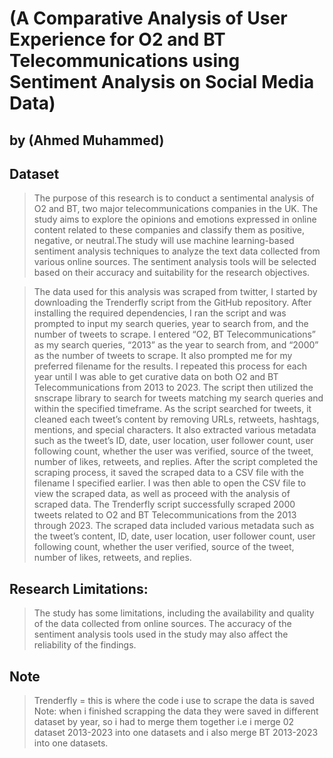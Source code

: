 # (A Comparative Analysis of User Experience for O2 and BT Telecommunications using Sentiment Analysis on Social Media Data)

## by (Ahmed Muhammed)


## Dataset

> The purpose of this research is to conduct a sentimental analysis of O2 and BT, two major telecommunications companies in the UK. The study aims to explore the opinions and emotions expressed in online content related to these companies and classify them as positive, negative, or neutral.The study will use machine learning-based sentiment analysis techniques to analyze the text data collected from various online sources. The sentiment analysis tools will be selected based on their accuracy and suitability for the research objectives.

> The data used for this analysis was scraped from twitter, 
I started by downloading the Trenderfly script from the GitHub repository. After installing the required dependencies, I ran the script and was prompted to input my search queries, year to search from, and the number of tweets to scrape. I entered “O2, BT Telecommunications” as my search queries, “2013” as the year to search from, and “2000” as the number of tweets to scrape. It also prompted me for my preferred filename for the results. I repeated this process for each year until I was able to get curative data on both O2 and BT Telecommunications from 2013 to 2023. 
The script then utilized the snscrape library to search for tweets matching my search queries and within the specified timeframe. As the script searched for tweets, it cleaned each tweet’s content by removing URLs, retweets, hashtags, mentions, and special characters. It also extracted various metadata such as the tweet’s ID, date, user location, user follower count, user following count, whether the user was verified, source of the tweet, number of likes, retweets, and replies.
After the script completed the scraping process, it saved the scraped data to a CSV file with the filename I specified earlier. I was then able to open the CSV file to view the scraped data, as well as proceed with the analysis of scraped data.
The Trenderfly script successfully scraped 2000 tweets related to O2 and BT Telecommunications from the 2013 through 2023. The scraped data included various metadata such as the tweet’s content, ID, date, user location, user follower count, user following count, whether the user  verified, source of the tweet, number of likes, retweets, and replies.



## Research Limitations: 
> The study has some limitations, including the availability and quality of the data collected from online sources. The accuracy of the sentiment analysis tools used in the study may also affect the reliability of the findings.


## Note
> Trenderfly = this is where the code i use to scrape the data is saved
Note: when i finished scrapping the data they were saved in different dataset by year, so i had to merge them together i.e i merge 02 dataset 2013-2023 into one datasets and i also merge BT 2013-2023 into one datasets.


